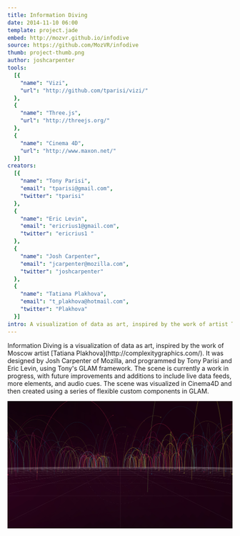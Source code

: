```yaml
---
title: Information Diving
date: 2014-11-10 06:00
template: project.jade
embed: http://mozvr.github.io/infodive
source: https://github.com/MozVR/infodive
thumb: project-thumb.png
author: joshcarpenter
tools:
  [{
    "name": "Vizi",
    "url": "http://github.com/tparisi/vizi/"
  },
  {
    "name": "Three.js",
    "url": "http://threejs.org/"
  },
  {
    "name": "Cinema 4D",
    "url": "http://www.maxon.net/"
  }]
creators:
  [{
    "name": "Tony Parisi",
    "email": "tparisi@gmail.com",
    "twitter": "tparisi"
  },
  {
    "name": "Eric Levin",
    "email": "ericrius1@gmail.com",
    "twitter": "ericrius1 "
  },
  {
    "name": "Josh Carpenter",
    "email": "jcarpenter@mozilla.com",
    "twitter": "joshcarpenter"
  },
  {
    "name": "Tatiana Plakhova",
    "email": "t_plakhova@hotmail.com",
    "twitter": "Plakhova"
  }]
intro: A visualization of data as art, inspired by the work of artist Tatiana Plakhova and built using the Vizi framework.
---
```


<p class="intro h2">Information Diving is a visualization of data as art, inspired by the work of Moscow artist [Tatiana Plakhova](http://complexitygraphics.com/). It was designed by Josh Carpenter of Mozilla, and programmed by Tony Parisi and Eric Levin, using Tony's GLAM framework. The scene is currently a work in progress, with future improvements and additions to include live data feeds, more elements, and audio cues. The scene was  visualized in Cinema4D and then created using a series of flexible custom components in GLAM.</p>

![Screenshot of Information Diving](infodive-1.jpg)